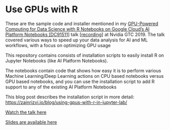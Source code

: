 # Use GPUs with R

These are the sample code and installer mentioned in my [GPU-Powered Computing for Data Science with R Notebooks on Google Cloud’s AI Platform Notebooks \[DC91511\]](https://events.rainfocus.com/widget/nvidia/gtcdc19/catalog-short?search=zain) talk [[recording](https://on-demand.gputechconf.com/gtcdc/2019/video/dc91511-gpu-powered-computing-for-data-science-with-r-notebooks-on-google-clouds-ai-platform/)] at Nvidia GTC 2019. The talk covered various ways to speed up your data analysis for AI and ML workflows, with a focus on optimizing GPU usage

This repository contains consists of installation scripts to easily install R on Jupyter Notebooks (like AI Platform Notebooks).

The notebooks contain code that shows how easy it is to perform various Machine Learning/Deep Learning actions on CPU based notebooks versus GPU based notebooks, and you can use the installation script to add R support to any of the existing AI Platform Notebooks

This blog post describes the installation script in more detail: https://zainrizvi.io/blog/using-gpus-with-r-in-jupyter-lab/

[Watch the talk here](https://on-demand.gputechconf.com/gtcdc/2019/video/dc91511-gpu-powered-computing-for-data-science-with-r-notebooks-on-google-clouds-ai-platform/)

[Slides are available here](https://github.com/ZainRizvi/UseRWithGpus/blob/master/Slides%20-%20R%20with%20GPU.pdf)
